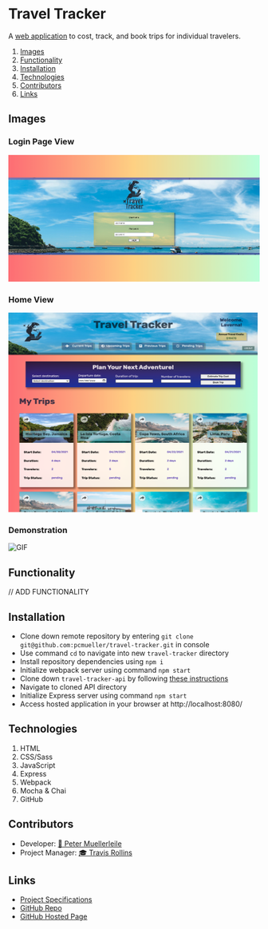 # Travel Tracker

A [web application](https://pcmueller.github.io/travel-tracker/) to cost, track, and book trips for individual travelers.

1. [Images](#images)
2. [Functionality](#functionality)
3. [Installation](#installation)
4. [Technologies](#technologies)
5. [Contributors](#contributors)
6. [Links](#resources)

## Images

### Login Page View

<img width="600" alt="Login Page View" src="./src/images/login-view.png">

### Home View

<img width="500" height="400" alt="Home Page View" src="./src/images/home-page-large.png">

### Demonstration

![GIF](https://media.giphy.com/media/YhLq8vdNNrDIr8stZg/giphy.gif)

## Functionality

// ADD FUNCTIONALITY

## Installation

* Clone down remote repository by entering `git clone git@github.com:pcmueller/travel-tracker.git` in console
* Use command `cd` to navigate into new `travel-tracker` directory
* Install repository dependencies using `npm i`
* Initialize webpack server using command `npm start`
* Clone down `travel-tracker-api` by following [these instructions](https://github.com/turingschool-examples/travel-tracker-api)
* Navigate to cloned API directory 
* Initialize Express server using command `npm start`
* Access hosted application in your browser at http://localhost:8080/

## Technologies

1. HTML
2. CSS/Sass
3. JavaScript
4. Express
5. Webpack
6. Mocha & Chai
7. GitHub

## Contributors

* Developer: [🦥 Peter Muellerleile](https://github.com/pcmueller)
* Project Manager: [🎓 Travis Rollins](https://github.com/Kalikoze)

## Links

* [Project Specifications](https://frontend.turing.edu/projects/travel-tracker.html)
* [GitHub Repo](https://github.com/pcmueller/travel-tracker)
* [GitHub Hosted Page](https://pcmueller.github.io/travel-tracker/)
